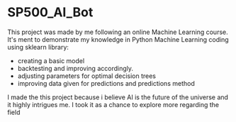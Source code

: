 # SP500_AI_Bot
This project was made by me following an online Machine Learning course.
It's ment to demonstrate my knowledge in Python Machine Learning coding using sklearn library:
- creating a basic model
- backtesting and improving accordingly.
- adjusting parameters for optimal decision trees
- improving data given for predictions and predictions method

I made the this project because i believe AI is the future of the universe and it highly intrigues me. I took it as a chance to explore more regarding the field
